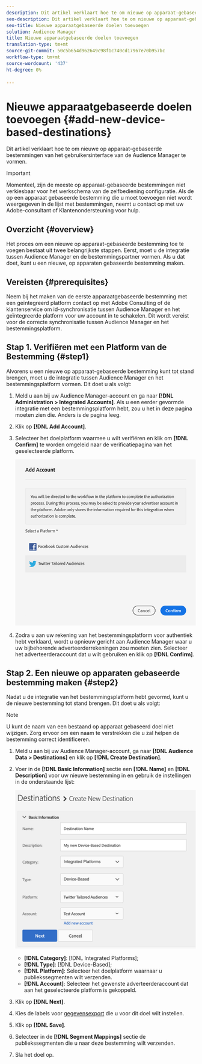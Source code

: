 ```yaml
---
description: Dit artikel verklaart hoe te om nieuwe op apparaat-gebaseerde bestemmingen van het gebruikersinterface van de Audience Manager te vormen.
seo-description: Dit artikel verklaart hoe te om nieuwe op apparaat-gebaseerde bestemmingen van het gebruikersinterface van de Audience Manager te vormen.
seo-title: Nieuwe apparaatgebaseerde doelen toevoegen
solution: Audience Manager
title: Nieuwe apparaatgebaseerde doelen toevoegen
translation-type: tm+mt
source-git-commit: 50c5b654d962649c98f1c740cd17967e70b957bc
workflow-type: tm+mt
source-wordcount: '437'
ht-degree: 0%

---
```



# Nieuwe apparaatgebaseerde doelen toevoegen {#add-new-device-based-destinations}

Dit artikel verklaart hoe te om nieuwe op apparaat-gebaseerde bestemmingen van het gebruikersinterface van de Audience Manager te vormen.

>[!IMPORTANT]
>
>Momenteel, zijn de meeste op apparaat-gebaseerde bestemmingen niet verkiesbaar voor het werkschema van de zelfbediening configuratie. Als de op een apparaat gebaseerde bestemming die u moet toevoegen niet wordt weergegeven in de lijst met bestemmingen, neemt u contact op met uw Adobe-consultant of Klantenondersteuning voor hulp.

## Overzicht {#overview}

Het proces om een nieuwe op apparaat-gebaseerde bestemming toe te voegen bestaat uit twee belangrijkste stappen. Eerst, moet u de integratie tussen Audience Manager en de bestemmingspartner vormen. Als u dat doet, kunt u een nieuwe, op apparaten gebaseerde bestemming maken.

## Vereisten {#prerequisites}

Neem bij het maken van de eerste apparaatgebaseerde bestemming met een geïntegreerd platform contact op met Adobe Consulting of de klantenservice om id-synchronisatie tussen Audience Manager en het geïntegreerde platform voor uw account in te schakelen. Dit wordt vereist voor de correcte synchronisatie tussen Audience Manager en het bestemmingsplatform.

## Stap 1. Verifiëren met een Platform van de Bestemming {#step1}

Alvorens u een nieuwe op apparaat-gebaseerde bestemming kunt tot stand brengen, moet u de integratie tussen Audience Manager en het bestemmingsplatform vormen. Dit doet u als volgt:

1. Meld u aan bij uw Audience Manager-account en ga naar **[!DNL Administration > Integrated Accounts]**. Als u een eerder gevormde integratie met een bestemmingsplatform hebt, zou u het in deze pagina moeten zien die. Anders is de pagina leeg.
1. Klik op **[!DNL Add Account]**.
1. Selecteer het doelplatform waarmee u wilt verifiëren en klik om **[!DNL Confirm]** te worden omgeleid naar de verificatiepagina van het geselecteerde platform.

   ![geïntegreerde platforms](assets/dbd-integrated-platforms.png)

1. Zodra u aan uw rekening van het bestemmingsplatform voor authentiek hebt verklaard, wordt u opnieuw gericht aan Audience Manager waar u uw bijbehorende adverteerderrekeningen zou moeten zien. Selecteer het adverteerderaccount dat u wilt gebruiken en klik op **[!DNL Confirm]**.

## Stap 2. Een nieuwe op apparaten gebaseerde bestemming maken {#step2}

Nadat u de integratie van het bestemmingsplatform hebt gevormd, kunt u de nieuwe bestemming tot stand brengen. Dit doet u als volgt:

>[!NOTE]
>
>U kunt de naam van een bestaand op apparaat gebaseerd doel niet wijzigen. Zorg ervoor om een naam te verstrekken die u zal helpen de bestemming correct identificeren.

1. Meld u aan bij uw Audience Manager-account, ga naar **[!DNL Audience Data > Destinations]** en klik op **[!DNL Create Destination]**.
1. Voer in de **[!DNL Basic Information]** sectie een **[!DNL Name]** en **[!DNL Description]** voor uw nieuwe bestemming in en gebruik de instellingen in de onderstaande lijst:

   ![instellen](assets/dbd-new-basic.png)

   * **[!DNL Category]**: [!DNL Integrated Platforms];
   * **[!DNL Type]**: [!DNL Device-Based];
   * **[!DNL Platform]**: Selecteer het doelplatform waarnaar u publiekssegmenten wilt verzenden.
   * **[!DNL Account]**: Selecteer het gewenste adverteerderaccount dat aan het geselecteerde platform is gekoppeld.
1. Klik op **[!DNL Next]**.
1. Kies de labels voor [gegevensexport](/help/using/features/data-export-controls.md#controls-labels) die u voor dit doel wilt instellen.
1. Klik op **[!DNL Save]**.
1. Selecteer in de **[!DNL Segment Mappings]** sectie de publiekssegmenten die u naar deze bestemming wilt verzenden.
1. Sla het doel op.
